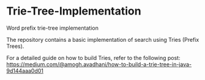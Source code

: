 # Trie-Tree-Implementation
 Word  prefix trie-tree implementation


The repository contains a basic implementation of search using Tries (Prefix Trees).

For a detailed guide on how to build Tries, refer to the following post: https://medium.com/@amogh.avadhani/how-to-build-a-trie-tree-in-java-9d144aaa0d01
